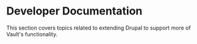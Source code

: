 # Developer Documentation

This section covers topics related to extending Drupal to support more of Vault's functionality.
